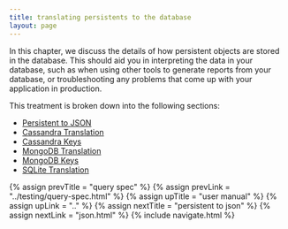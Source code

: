 ```yaml
---
title: translating persistents to the database
layout: page
---
```


In this chapter, we discuss the details of how persistent objects are
stored in the database. This should aid you in interpreting the data
in your database, such as when using other tools to generate reports
from your database, or troubleshooting any problems that come up with
your application in production.

This treatment is broken down into the following sections:

- [Persistent to JSON](json.html)
- [Cassandra Translation](cassandra.html)
- [Cassandra Keys](cassandra-keys.html)
- [MongoDB Translation](mongo.html)
- [MongoDB Keys](mongo-keys.html)
- [SQLite Translation](sqlite.html)

{% assign prevTitle = "query spec" %}
{% assign prevLink = "../testing/query-spec.html" %}
{% assign upTitle = "user manual" %}
{% assign upLink = ".." %}
{% assign nextTitle = "persistent to json" %}
{% assign nextLink = "json.html" %}
{% include navigate.html %}
